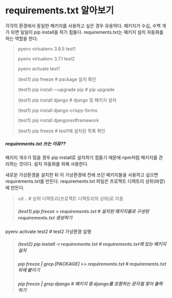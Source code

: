 # requirements.txt 알아보기

각각의 환경에서 동일한 패키지를 사용하고 싶은 경우 유용하다. 패키지가 수십, 수백 개가 되면 일일이 pip install을 하기 힘들다. requirements.txt는 패키지 설치 자동화를 하는 역할을 한다.

> pyenv virtualenv 3.6.5 test1
>
> pyenv virtualenv 3.7.1 test2
>
> pyenv activate test1
>
> (test1) pip freeze  # package 설치 확인
>
> (test1) pip install —upgrade pip  # pip upgrade
>
> (test1) pip install django  # django 및 패키지 설치
>
> (test1) pip install django-crispy-forms
>
> (test1) pip install djangorestframework
>
> (test1) pip freeze  # test1에 설치된 목록 확인

##### requirements.txt 쓰는 이유??

패키지 개수가 많을 경우 pip install로 설치하기 힘들기 때문에 npm처럼 패키지를 관리하는 것이다. 설치 자동화를 위해 사용한다.

새로운 가상환경을 설치한 뒤 이 가상환경에 전에 쓰던 패키지들을 사용하고 싶으면 requirements.txt를 만든다. requirements.txt 파일은 프로젝트 디렉토리 상위(바깥)에 만든다.

> cd ..  # 상위 디렉토리(프로젝트 디렉토리의 상위)로 이동
>
> ##### (test1) pip freeze > requirements.txt  # 설치된 패키지들로 구성된 requirements.txt 생성하기

pyenv activate test2  # test2 가상환경 실행

> ##### (test2) pip install -r requirements.txt  # requirements.txt에 있는 패키지 설치
>
> ##### pip freeze | grep [PACKAGE] >> requirements.txt  # requirements.txt 뒤에 붙이기
>
> ##### pip freeze | grep django  # 패키지 중 django를 포함하는 문자열 찾아 출력하기

